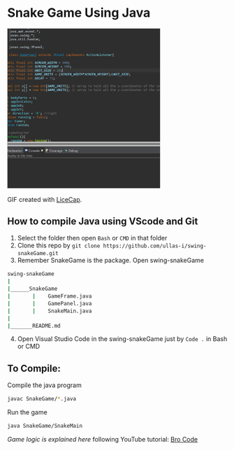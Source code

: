 # Snake Game Using Java

<img src="app_demo.gif" width=350>

GIF created with [LiceCap](http://www.cockos.com/licecap/).

## How to compile Java using VScode and Git
1. Select the folder then open `Bash` or `CMD` in that folder
2. Clone this repo by `git clone https://github.com/ullas-i/swing-snakeGame.git`
3. Remember SnakeGame is the package. Open swing-snakeGame

```bash
swing-snakeGame
|
|______SnakeGame
|       |    GameFrame.java
|       |    GamePanel.java
|       |    SnakeMain.java
|
|_______README.md
```

4. Open Visual Studio Code in the swing-snakeGame just by `Code .` in Bash or CMD
## To Compile:

Compile the java program
```bash
javac SnakeGame/*.java
```
Run the game
```bash
java SnakeGame/SnakeMain
```


*Game logic is explained here*
following YouTube tutorial: [Bro Code](https://www.youtube.com/watch?v=bI6e6qjJ8JQ&amp;t=1555s)
